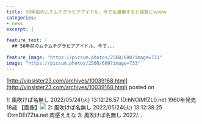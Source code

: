 ```yaml
---
title: 50年前のムチムチグラビアアイドル、今でも通用すると話題にｗｗｗ
categories:
- news
excerpt: |
  
feature_text: |
  ## 50年前のムチムチグラビアアイドル、今で...
  
feature_image: "https://picsum.photos/2560/600?image=733"
image: "https://picsum.photos/2560/600?image=733"
---
```


[http://vipsister23.com/archives/10039168.html](http://vipsister23.com/archives/10039168.html)
posted on 

<!--more-->

1: 風吹けば名無し 2022/05/24(火) 13:12:26.57 ID:hNOiMfZL0.net 1960年発売 18歳 【画像】![](https://livedoor.blogimg.jp/vipsister23/imgs/8/0/80ae8ebc.jpg) 2: 風吹けば名無し 2022/05/24(火) 13:12:38.25 ID:rnDEt7Zta.net 肉感ええな 3: 風吹けば名無し 2022/...
